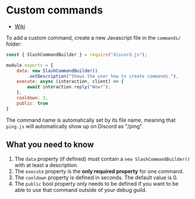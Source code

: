 # Custom commands

- [Wiki](https://discordjs.guide/slash-commands/advanced-creation.html)
  
To add a custom command, create a new Javascript file in the `commands/` folder:
```js
const { SlashCommandBuilder } = require("discord.js");

module.exports = {
    data: new SlashCommandBuilder()
        .setDescription("Shows the user how to create commands."),
    execute: async (interaction, client) => {
        await interaction.reply("Wow!");
    },
    cooldown: 3,
    public: true
}
```
The command name is automatically set by its file name, meaning that `ping.js` will automatically show up on Discord as "/ping".

## What you need to know
1. The `data` property (if defined) must contain a `new SlashCommandBuilder()` with at least a description.
1. The `execute` property is the **only required property** for one command.
1. The `cooldown` property is defined in seconds. The default value is 0.
1. The `public` bool property only needs to be defined if you want to be able to use that command outside of your debug guild.
